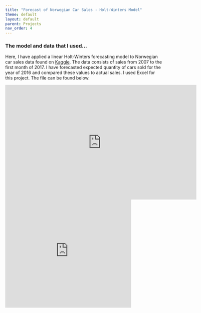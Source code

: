 ```yaml
---
title: "Forecast of Norwegian Car Sales - Holt-Winters Model"
theme: default
layout: default
parent: Projects
nav_order: 4
---
```


### The model and data that I used...<br>
Here, I have applied a linear Holt-Winters forecasting model to Norwegian car sales data found on [Kaggle](https://www.kaggle.com/dmi3kno/newcarsalesnorway). The data consists of sales from 2007 to the first month of 2017. I have forecasted expected quantity of cars sold for the year of 2016 and compared these values to actual sales. I used Excel for this project. The file can be found below. 

<iframe src="https://onedrive.live.com/embed?cid=6D17A4362C1AAE2F&amp;resid=6D17A4362C1AAE2F%2124485&amp;authkey=ANQSWygbo3-m5gw&amp;em=2&amp;wdAr=1.7777777777777777" width="610px" height="367px" frameborder="0">This is an embedded <a target="_blank" href="https://office.com">Microsoft Office</a> presentation, powered by <a target="_blank" href="https://office.com/webapps">Office</a>.</iframe>

<iframe width="402" height="346" frameborder="0" scrolling="no" src="https://onedrive.live.com/embed?resid=6D17A4362C1AAE2F%2124483&authkey=%21ADmePvVFo7miI8M&em=2&wdAllowInteractivity=False&wdDownloadButton=True&wdInConfigurator=True"></iframe>
